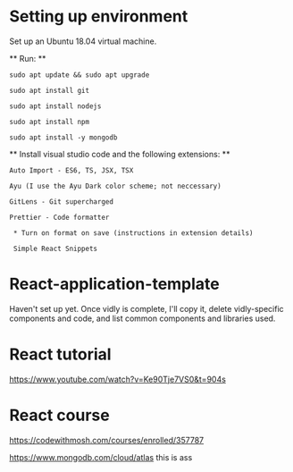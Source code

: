 # Setting up environment
Set up an Ubuntu 18.04 virtual machine.

** Run: **
 ```
sudo apt update && sudo apt upgrade

sudo apt install git

sudo apt install nodejs

sudo apt install npm

sudo apt install -y mongodb
```

** Install visual studio code and the following extensions: **
```
Auto Import - ES6, TS, JSX, TSX

Ayu (I use the Ayu Dark color scheme; not neccessary)

GitLens - Git supercharged

Prettier - Code formatter

 * Turn on format on save (instructions in extension details)
  
 Simple React Snippets
```
# React-application-template
Haven't set up yet. Once vidly is complete, I'll copy it, delete vidly-specific components and code, and list common components and libraries used.

# React tutorial
https://www.youtube.com/watch?v=Ke90Tje7VS0&t=904s

# React course

https://codewithmosh.com/courses/enrolled/357787

https://www.mongodb.com/cloud/atlas this is ass
